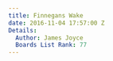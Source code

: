 ```yaml
---
title: Finnegans Wake
date: 2016-11-04 17:57:00 Z
Details:
  Author: James Joyce
  Boards List Rank: 77
---
```


